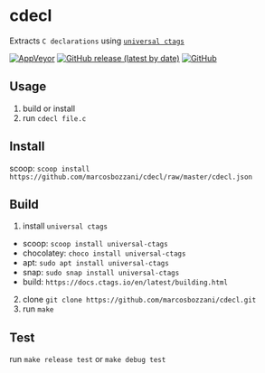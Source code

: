 # cdecl

Extracts `C declarations` using [`universal ctags`](https://ctags.io/)

[![AppVeyor](https://img.shields.io/appveyor/build/marcosbozzani/cdecl)](https://ci.appveyor.com/project/marcosbozzani/cdecl)
[![GitHub release (latest by date)](https://img.shields.io/github/v/release/marcosbozzani/cdecl)](https://github.com/marcosbozzani/cdecl/releases/latest)
[![GitHub](https://img.shields.io/github/license/marcosbozzani/cdecl)](https://github.com/marcosbozzani/cdecl/blob/master/LICENSE)

## Usage

1. build or install
2. run `cdecl file.c`

## Install

scoop: `scoop install https://github.com/marcosbozzani/cdecl/raw/master/cdecl.json`

## Build

1. install `universal ctags`
  - scoop: `scoop install universal-ctags`
  - chocolatey: `choco install universal-ctags`
  - apt: `sudo apt install universal-ctags`
  - snap: `sudo snap install universal-ctags`
  - build: `https://docs.ctags.io/en/latest/building.html`
2. clone `git clone https://github.com/marcosbozzani/cdecl.git`
3. run `make`

## Test

run `make release test` or `make debug test`
